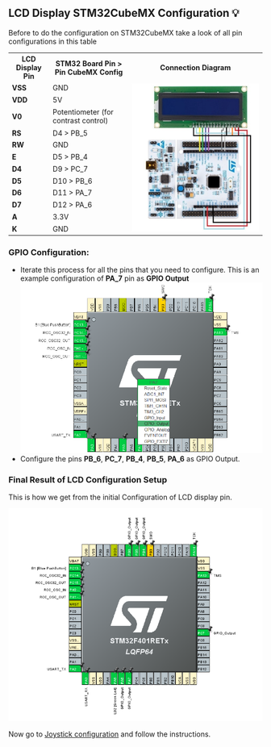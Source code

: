 ## LCD Display STM32CubeMX Configuration 💡

Before to do the configuration on STM32CubeMX take a look of all pin configurations in this table

<p align="center">
  <table>
    <tr>
      <th>LCD Display Pin</th>
      <th>STM32 Board Pin > Pin CubeMX Config</th>
      <th>Connection Diagram</th>
    </tr>
    <tr>
      <td><strong>VSS</strong></td>
      <td>GND</td>
      <td rowspan="12" align="center"><img src="./images-lcd/connection-stm32-lcd.png" alt="Connecting STM32Board to LCD" width="100%"></td>
    </tr>
    <tr>
      <td><strong>VDD</strong></td>
      <td>5V</td>
    </tr>
    <tr>
      <td><strong>V0</strong></td>
      <td>Potentiometer (for contrast control)</td>
    </tr>
    <tr>
      <td><strong>RS</strong></td>
      <td>D4  > PB_5</td>
    </tr>
    <tr>
      <td><strong>RW</strong></td>
      <td>GND</td>
    </tr>
    <tr>
      <td><strong>E</strong></td>
      <td>D5 > PB_4</td>
    </tr>
    <tr>
      <td><strong>D4</strong></td>
      <td>D9 > PC_7</td>
    </tr>
    <tr>
      <td><strong>D5</strong></td>
      <td>D10 > PB_6 </td>
    </tr>
    <tr>
      <td><strong>D6</strong></td>
      <td>D11 > PA_7</td>
    </tr>
    <tr>
      <td><strong>D7</strong></td>
      <td>D12 > PA_6</td>
    </tr>
    <tr>
      <td><strong>A</strong></td>
      <td>3.3V</td>
    </tr>
    <tr>
      <td><strong>K</strong></td>
      <td>GND</td>
    </tr>
  </table>
</p>


### **GPIO Configuration**:
   - Iterate this process for all the pins that you need to configure. This is an example  configuration  of **PA_7** pin as **GPIO Output**
   ![Example Setting PA_7 as GPIO_Output](./cube-mx-images/lcd-setting/setting-pa-7.png)
   - Configure the pins **PB_6**, **PC_7**, **PB_4**, **PB_5**, **PA_6** as GPIO Output.

### **Final Result of LCD Configuration Setup**

This is how we get from the initial Configuration of LCD display pin.

![Final Configuration LCD display](./cube-mx-images/lcd-setting/lcd-configuration-result.png)

Now go to [Joystick configuration](joystick-setup-configuration.md) and follow the instructions.